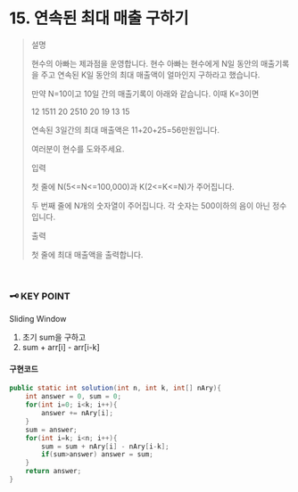 # 15. 연속된 최대 매출 구하기
>설명
>
>현수의 아빠는 제과점을 운영합니다. 현수 아빠는 현수에게 N일 동안의 매출기록을 주고 연속된 K일 동안의 최대 매출액이 얼마인지 구하라고 했습니다.
>
>만약 N=10이고 10일 간의 매출기록이 아래와 같습니다. 이때 K=3이면
>
>12 1511 20 2510 20 19 13 15
>
>연속된 3일간의 최대 매출액은 11+20+25=56만원입니다.
>
>여러분이 현수를 도와주세요.
>
>입력
>
>첫 줄에 N(5<=N<=100,000)과 K(2<=K<=N)가 주어집니다.
>
>두 번째 줄에 N개의 숫자열이 주어집니다. 각 숫자는 500이하의 음이 아닌 정수입니다.
>
>출력
>
>첫 줄에 최대 매출액을 출력합니다.

<br>

### 🗝️ KEY POINT
Sliding Window
1. 초기 sum을 구하고
2. sum + arr[i] - arr[i-k] 

#### 구현코드

``` java
public static int solution(int n, int k, int[] nAry){
    int answer = 0, sum = 0;
    for(int i=0; i<k; i++){
        answer += nAry[i];
    }
    sum = answer;
    for(int i=k; i<n; i++){
        sum = sum + nAry[i] - nAry[i-k];
        if(sum>answer) answer = sum;
    }
    return answer;
}
```
